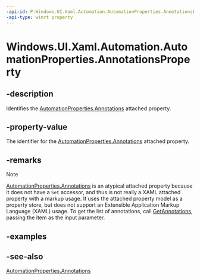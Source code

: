 ```yaml
---
-api-id: P:Windows.UI.Xaml.Automation.AutomationProperties.AnnotationsProperty
-api-type: winrt property
---
```


<!-- Property syntax
public Windows.UI.Xaml.DependencyProperty AnnotationsProperty { get; }
-->

# Windows.UI.Xaml.Automation.AutomationProperties.AnnotationsProperty

## -description

Identifies the [AutomationProperties.Annotations](automationproperties_annotations.md) attached property.



## -property-value

The identifier for the [AutomationProperties.Annotations](automationproperties_annotations.md) attached property.

## -remarks

> [!NOTE]
> [AutomationProperties.Annotations](automationproperties_annotations.md) is an atypical attached property because it does not have a `Set` accessor, and thus is not really a XAML attached property with a markup usage. It uses the attached property model as a property store, but does not support an Extensible Application Markup Language (XAML) usage. To get the list of annotations, call [GetAnnotations](automationproperties_getannotations_1232704323.md), passing the item as the input parameter.

## -examples

## -see-also

[AutomationProperties.Annotations](automationproperties_annotations.md)
